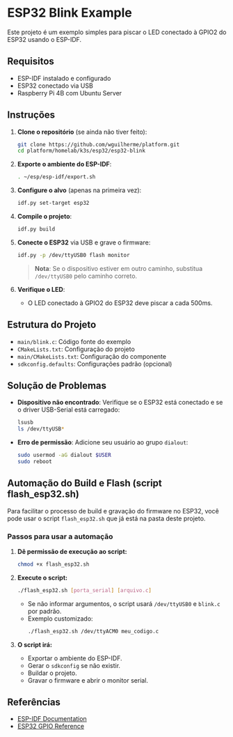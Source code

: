 # ESP32 Blink Example

Este projeto é um exemplo simples para piscar o LED conectado à GPIO2 do ESP32 usando o ESP-IDF.

## Requisitos

- ESP-IDF instalado e configurado
- ESP32 conectado via USB
- Raspberry Pi 4B com Ubuntu Server

## Instruções

1. **Clone o repositório** (se ainda não tiver feito):
   ```sh
   git clone https://github.com/wguilherme/platform.git
   cd platform/homelab/k3s/esp32/esp32-blink
   ```

2. **Exporte o ambiente do ESP-IDF**:
   ```sh
   . ~/esp/esp-idf/export.sh
   ```

3. **Configure o alvo** (apenas na primeira vez):
   ```sh
   idf.py set-target esp32
   ```

4. **Compile o projeto**:
   ```sh
   idf.py build
   ```

5. **Conecte o ESP32** via USB e grave o firmware:
   ```sh
   idf.py -p /dev/ttyUSB0 flash monitor
   ```
   > **Nota**: Se o dispositivo estiver em outro caminho, substitua `/dev/ttyUSB0` pelo caminho correto.

6. **Verifique o LED**:
   - O LED conectado à GPIO2 do ESP32 deve piscar a cada 500ms.

## Estrutura do Projeto

- `main/blink.c`: Código fonte do exemplo
- `CMakeLists.txt`: Configuração do projeto
- `main/CMakeLists.txt`: Configuração do componente
- `sdkconfig.defaults`: Configurações padrão (opcional)

## Solução de Problemas

- **Dispositivo não encontrado**: Verifique se o ESP32 está conectado e se o driver USB-Serial está carregado:
  ```sh
  lsusb
  ls /dev/ttyUSB*
  ```
- **Erro de permissão**: Adicione seu usuário ao grupo `dialout`:
  ```sh
  sudo usermod -aG dialout $USER
  sudo reboot
  ```

## Automação do Build e Flash (script flash_esp32.sh)

Para facilitar o processo de build e gravação do firmware no ESP32, você pode usar o script `flash_esp32.sh` que já está na pasta deste projeto.

### Passos para usar a automação

1. **Dê permissão de execução ao script:**
   ```sh
   chmod +x flash_esp32.sh
   ```

2. **Execute o script:**
   ```sh
   ./flash_esp32.sh [porta_serial] [arquivo.c]
   ```
   - Se não informar argumentos, o script usará `/dev/ttyUSB0` e `blink.c` por padrão.
   - Exemplo customizado:
     ```sh
     ./flash_esp32.sh /dev/ttyACM0 meu_codigo.c
     ```

3. **O script irá:**
   - Exportar o ambiente do ESP-IDF.
   - Gerar o `sdkconfig` se não existir.
   - Buildar o projeto.
   - Gravar o firmware e abrir o monitor serial.

## Referências

- [ESP-IDF Documentation](https://docs.espressif.com/projects/esp-idf/en/latest/)
- [ESP32 GPIO Reference](https://docs.espressif.com/projects/esp-idf/en/latest/esp32/api-reference/peripherals/gpio.html) 


 <!-- ESP32-D0WDQ6. -->